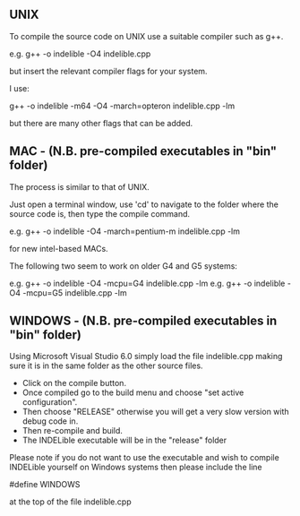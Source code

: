 UNIX
----

To compile the source code on UNIX use a suitable compiler such as g++.

  e.g.  g++ -o indelible -O4 indelible.cpp

but insert the relevant compiler flags for your system.

I use:
  
   g++ -o indelible -m64 -O4 -march=opteron indelible.cpp -lm

but there are many other flags that can be added.


MAC - (N.B. pre-compiled executables in "bin" folder)
-----------------------------------------------------

The process is similar to that of UNIX.  

Just open a terminal window, use 'cd' to navigate to the folder where the 
source code is, then type the compile command.

  e.g. g++ -o indelible -O4 -march=pentium-m indelible.cpp -lm

for new intel-based MACs.

The following two seem to work on older G4 and G5 systems:

  e.g. g++ -o indelible -O4 -mcpu=G4 indelible.cpp -lm
  e.g. g++ -o indelible -O4 -mcpu=G5 indelible.cpp -lm


WINDOWS - (N.B. pre-compiled executables in "bin" folder)
---------------------------------------------------------

Using Microsoft Visual Studio 6.0 simply load the file indelible.cpp making 
sure it is in the same folder as the other source files.
* Click on the compile button.  
* Once compiled go to the build menu and choose "set active configuration".
* Then choose "RELEASE" otherwise you will get a very slow version with debug code in.
* Then re-compile and build.
* The INDELible executable will be in the "release" folder 

Please note if you do not want to use the executable and wish
to compile INDELible yourself on Windows systems then please
include the line

 #define WINDOWS

at the top of the file indelible.cpp
